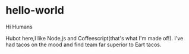 # hello-world

Hi Humans

Hubot here,I like Node,js and Coffeescript(that's what I'm made of!).
I've had tacos on the mood and find team far superior to Eart tacos.
